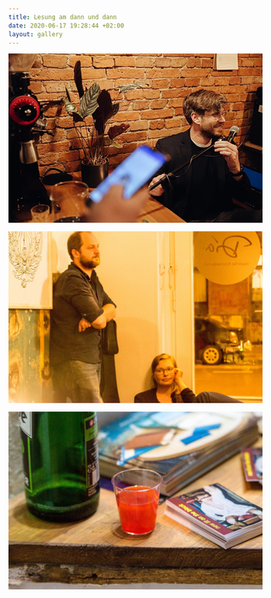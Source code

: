 ```yaml
---
title: Lesung am dann und dann
date: 2020-06-17 19:28:44 +02:00
layout: gallery
---
```


![](/fotos/leser.jpg "Jemand Liest")

![](/fotos/gilajan.jpg)

![](/fotos/schnaps.jpg)